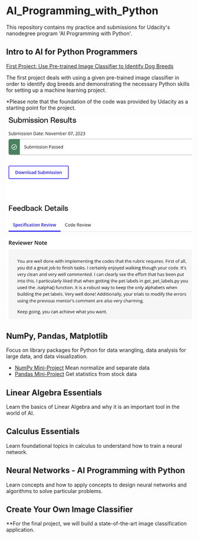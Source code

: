 # AI_Programming_with_Python
This repository contains my practice and submissions for Udacity's nanodegree program 'AI Programming with Python'. 

## Intro to AI for Python Programmers
[First Project: Use Pre-trained Image Classifier to Identify Dog Breeds](https://github.com/njeanette03/AI_Programming_with_Python/tree/main/Udacity_first%20project_Use%20Pre-trained%20Image%20Classifier) 

The first project deals with using a given pre-trained image classifier in order to identify dog breeds and demonstrating the necessary Python skills for setting up a machine learning project.

*Please note that the foundation of the code was provided by Udacity as a starting point for the project.

![](https://github.com/njeanette03/AI_Programming_with_Python/blob/main/feedback/Reviewer%20Feedback%20for%20First%20Project.png)

## NumPy, Pandas, Matplotlib

Focus on library packages for Python for data wrangling, data analysis for large data, and data visualization.

* [NumPy Mini-Project](https://github.com/njeanette03/AI_Programming_with_Python/blob/main/NumPy%20Mini-Project/Mean%20Normalization%20and%20Data%20Separation.ipynb) Mean normalize and separate data
* [Pandas Mini-Project](https://github.com/njeanette03/AI_Programming_with_Python/blob/main/Pandas%20Mini-Project/Statistics%20from%20Stock%20Data.ipynb) Get statistics from stock data

## Linear Algebra Essentials

Learn the basics of Linear Algebra and why it is an important tool in the world of AI.

## Calculus Essentials

Learn foundational topics in calculus to understand how to train a neural network.

## Neural Networks - AI Programming with Python

Learn concepts and how to apply concepts to design neural networks and algorithms to solve particular problems.

## Create Your Own Image Classifier

**For the final project, we will build a state-of-the-art image classification application.
